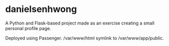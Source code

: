 # danielsenhwong

A Python and Flask-based project made as an exercise creating a small personal profile page.

Deployed using Passenger. /var/www/html symlink to /var/www/app/public.

